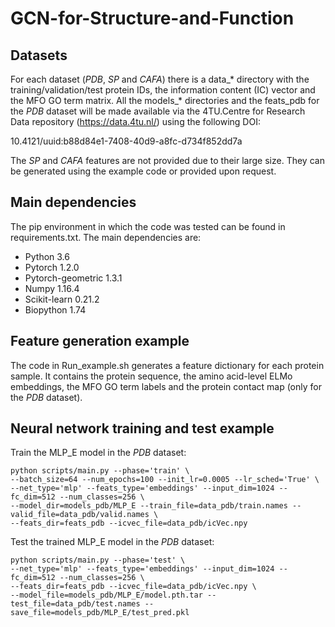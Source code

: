 # GCN-for-Structure-and-Function
## Datasets
For each dataset (_PDB_, _SP_ and _CAFA_) there is a data_* directory with the training/validation/test protein IDs, the information content (IC) vector and the MFO GO term matrix. All the models_* directories and the feats_pdb for the _PDB_ dataset will be made available via the 4TU.Centre for Research Data repository (https://data.4tu.nl/) using the following DOI: 

10.4121/uuid:b88d84e1-7408-40d9-a8fc-d734f852dd7a

The _SP_ and _CAFA_ features are not provided due to their large size. They can be generated using the example code or provided upon request.

## Main dependencies
The pip environment in which the code was tested can be found in requirements.txt. The main dependencies are:
* Python 3.6
* Pytorch 1.2.0
* Pytorch-geometric 1.3.1
* Numpy 1.16.4
* Scikit-learn 0.21.2
* Biopython 1.74

## Feature generation example
The code in Run_example.sh generates a feature dictionary for each protein sample. It contains the protein sequence, the amino acid-level ELMo embeddings, the MFO GO term labels and the protein contact map (only for the _PDB_ dataset).

## Neural network training and test example
Train the MLP_E model in the _PDB_ dataset:
```
python scripts/main.py --phase='train' \
--batch_size=64 --num_epochs=100 --init_lr=0.0005 --lr_sched='True' \
--net_type='mlp' --feats_type='embeddings' --input_dim=1024 --fc_dim=512 --num_classes=256 \
--model_dir=models_pdb/MLP_E --train_file=data_pdb/train.names --valid_file=data_pdb/valid.names \
--feats_dir=feats_pdb --icvec_file=data_pdb/icVec.npy
```

Test the trained MLP_E model in the _PDB_ dataset:
```
python scripts/main.py --phase='test' \
--net_type='mlp' --feats_type='embeddings' --input_dim=1024 --fc_dim=512 --num_classes=256 \
--feats_dir=feats_pdb --icvec_file=data_pdb/icVec.npy \
--model_file=models_pdb/MLP_E/model.pth.tar --test_file=data_pdb/test.names --save_file=models_pdb/MLP_E/test_pred.pkl
```